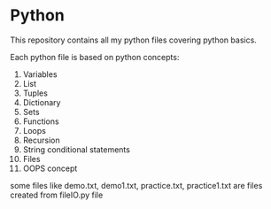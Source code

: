 # Python
This repository contains all my python files  covering python basics. 

Each python file is based on python concepts:
1. Variables
2. List
3. Tuples
4. Dictionary
5. Sets
6. Functions
7. Loops
8. Recursion
9. String conditional statements
10. Files
11. OOPS concept

some files like demo.txt, demo1.txt, practice.txt, practice1.txt are files created from fileIO.py file 
